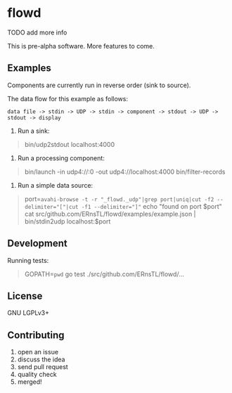 # flowd

TODO add more info

This is pre-alpha software. More features to come.

## Examples

Components are currently run in reverse order (sink to source).

The data flow for this example as follows:

```data file -> stdin -> UDP -> stdin -> component -> stdout -> UDP -> stdout -> display```

1. Run a sink:

  > bin/udp2stdout localhost:4000

1. Run a processing component:

  > bin/launch -in udp4://:0 -out udp4://localhost:4000 bin/filter-records

1. Run a simple data source:

  > port=`avahi-browse -t -r "_flowd._udp"|grep port|uniq|cut -f2 --delimiter="["|cut -f1 --delimiter="]"`
  > echo "found on port $port"
  > cat src/github.com/ERnsTL/flowd/examples/example.json | bin/stdin2udp localhost:$port

## Development

Running tests:

> GOPATH=`pwd` go test ./src/github.com/ERnsTL/flowd/...

## License

GNU LGPLv3+

## Contributing

1. open an issue
2. discuss the idea
3. send pull request
4. quality check
5. merged!
